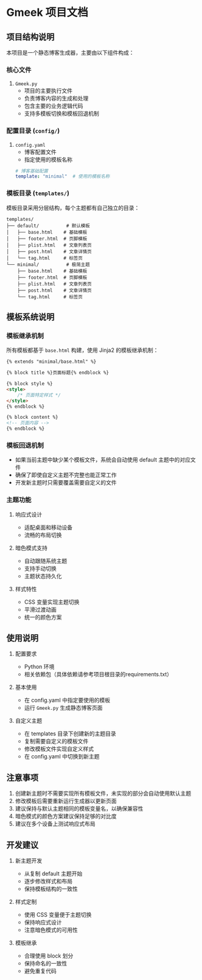 # Gmeek 项目文档

## 项目结构说明

本项目是一个静态博客生成器，主要由以下组件构成：

### 核心文件

1. `Gmeek.py`
   - 项目的主要执行文件
   - 负责博客内容的生成和处理
   - 包含主要的业务逻辑代码
   - 支持多模板切换和模板回退机制

### 配置目录 (`config/`)

1. `config.yaml`
   - 博客配置文件
   - 指定使用的模板名称
   ```yaml
   # 博客基础配置
   template: "minimal"  # 使用的模板名称
   ```

### 模板目录 (`templates/`)

模板目录采用分层结构，每个主题都有自己独立的目录：

```
templates/
├── default/          # 默认模板
│   ├── base.html    # 基础模板
│   ├── footer.html  # 页脚模板
│   ├── plist.html   # 文章列表页
│   ├── post.html    # 文章详情页
│   └── tag.html     # 标签页
└── minimal/          # 极简主题
    ├── base.html    # 基础模板
    ├── footer.html  # 页脚模板
    ├── plist.html   # 文章列表页
    ├── post.html    # 文章详情页
    └── tag.html     # 标签页
```

## 模板系统说明

### 模板继承机制

所有模板都基于 `base.html` 构建，使用 Jinja2 的模板继承机制：

```html
{% extends "minimal/base.html" %}

{% block title %}页面标题{% endblock %}

{% block style %}
<style>
    /* 页面特定样式 */
</style>
{% endblock %}

{% block content %}
<!-- 页面内容 -->
{% endblock %}
```

### 模板回退机制

- 如果当前主题中缺少某个模板文件，系统会自动使用 default 主题中的对应文件
- 确保了即使自定义主题不完整也能正常工作
- 开发新主题时只需要覆盖需要自定义的文件

### 主题功能

1. 响应式设计
   - 适配桌面和移动设备
   - 流畅的布局切换

2. 暗色模式支持
   - 自动跟随系统主题
   - 支持手动切换
   - 主题状态持久化

3. 样式特性
   - CSS 变量实现主题切换
   - 平滑过渡动画
   - 统一的颜色方案

## 使用说明

1. 配置要求
   - Python 环境
   - 相关依赖包（具体依赖请参考项目根目录的requirements.txt）

2. 基本使用
   - 在 config.yaml 中指定要使用的模板
   - 运行 `Gmeek.py` 生成静态博客页面

3. 自定义主题
   - 在 templates 目录下创建新的主题目录
   - 复制需要自定义的模板文件
   - 修改模板文件实现自定义样式
   - 在 config.yaml 中切换到新主题

## 注意事项

1. 创建新主题时不需要实现所有模板文件，未实现的部分会自动使用默认主题
2. 修改模板后需要重新运行生成器以更新页面
3. 建议保持与默认主题相同的模板变量名，以确保兼容性
4. 暗色模式的颜色方案建议保持足够的对比度
5. 建议在多个设备上测试响应式布局

## 开发建议

1. 新主题开发
   - 从复制 default 主题开始
   - 逐步修改样式和布局
   - 保持模板结构的一致性

2. 样式定制
   - 使用 CSS 变量便于主题切换
   - 保持响应式设计
   - 注意暗色模式的可用性

3. 模板继承
   - 合理使用 block 划分
   - 保持命名的一致性
   - 避免重复代码